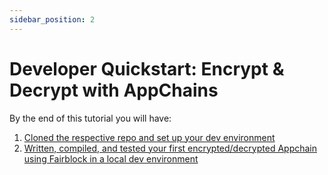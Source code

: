 ```yaml
---
sidebar_position: 2
---
```


# Developer Quickstart: Encrypt & Decrypt with AppChains

<!-- TODO - get a repo started for appchain integrations quick start, use that here. -->

By the end of this tutorial you will have:

1. [Cloned the respective repo and set up your dev environment](TODO-GetLink)
2. [Written, compiled, and tested your first encrypted/decrypted Appchain using Fairblock in a local dev environment](TODO-GetLink)
